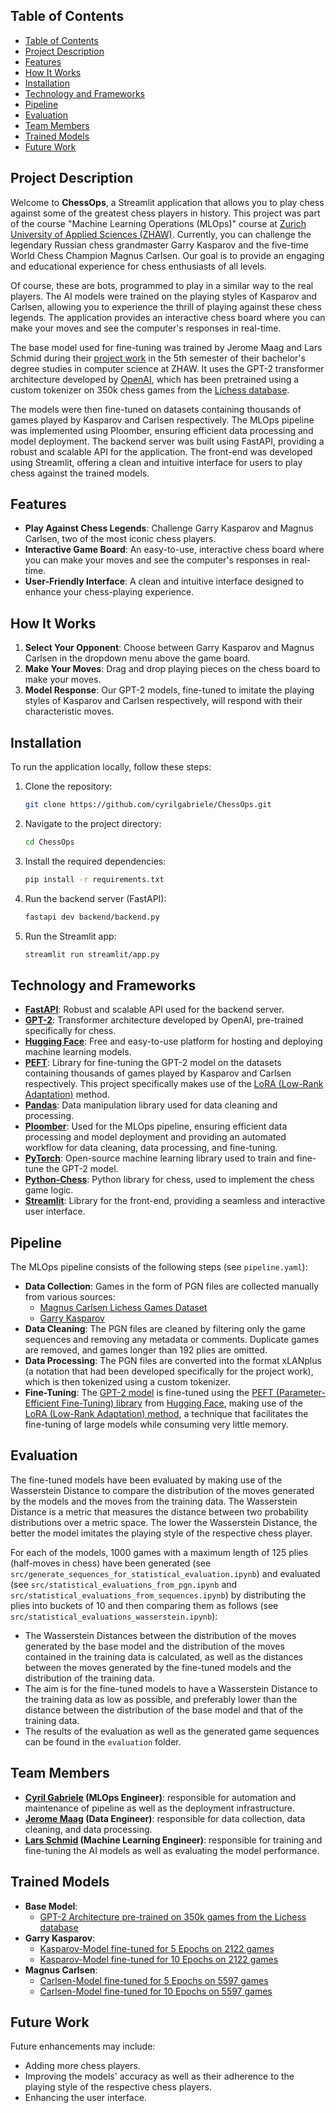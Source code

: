 ## Table of Contents

- [Table of Contents](#table-of-contents)
- [Project Description](#project-description)
- [Features](#features)
- [How It Works](#how-it-works)
- [Installation](#installation)
- [Technology and Frameworks](#technology-and-frameworks)
- [Pipeline](#pipeline)
- [Evaluation](#evaluation)
- [Team Members](#team-members)
- [Trained Models](#trained-models)
- [Future Work](#future-work)

## Project Description

Welcome to **ChessOps**, a Streamlit application that allows you to play chess against some of the greatest chess players in history. This project was part of the course "Machine Learning Operations (MLOps)" course at [Zurich University of Applied Sciences (ZHAW)](https://www.zhaw.ch/). Currently, you can challenge the legendary Russian chess grandmaster Garry Kasparov and the five-time World Chess Champion Magnus Carlsen. Our goal is to provide an engaging and educational experience for chess enthusiasts of all levels.

Of course, these are bots, programmed to play in a similar way to the real players. The AI models were trained on the playing styles of Kasparov and Carlsen, allowing you to experience the thrill of playing against these chess legends. The application provides an interactive chess board where you can make your moves and see the computer's responses in real-time.

The base model used for fine-tuning was trained by Jerome Maag and Lars Schmid during their [project work](https://github.zhaw.ch/schmila7/leon-llm) in the 5th semester of their bachelor's degree studies in computer science at ZHAW. It uses the GPT-2 transformer architecture developed by [OpenAI](https://openai.com/), which has been pretrained using a custom tokenizer on 350k chess games from the [Lichess database](https://database.lichess.org/).

The models were then fine-tuned on datasets containing thousands of games played by Kasparov and Carlsen respectively. The MLOps pipeline was implemented using Ploomber, ensuring efficient data processing and model deployment. The backend server was built using FastAPI, providing a robust and scalable API for the application. The front-end was developed using Streamlit, offering a clean and intuitive interface for users to play chess against the trained models.

## Features

- **Play Against Chess Legends**: Challenge Garry Kasparov and Magnus Carlsen, two of the most iconic chess players.
- **Interactive Game Board**: An easy-to-use, interactive chess board where you can make your moves and see the computer's responses in real-time.
- **User-Friendly Interface**: A clean and intuitive interface designed to enhance your chess-playing experience.

## How It Works

1. **Select Your Opponent**: Choose between Garry Kasparov and Magnus Carlsen in the dropdown menu above the game board.
2. **Make Your Moves**: Drag and drop playing pieces on the chess board to make your moves.
3. **Model Response**: Our GPT-2 models, fine-tuned to imitate the playing styles of Kasparov and Carlsen respectively, will respond with their characteristic moves.

## Installation

To run the application locally, follow these steps:

1. Clone the repository:
   ```sh
   git clone https://github.com/cyrilgabriele/ChessOps.git
   ```
2. Navigate to the project directory:
   ```sh
   cd ChessOps
   ```
3. Install the required dependencies:
   ```sh
   pip install -r requirements.txt
   ```
4. Run the backend server (FastAPI):
   ```sh
   fastapi dev backend/backend.py
   ```
5. Run the Streamlit app:
   ```sh
   streamlit run streamlit/app.py
   ```

## Technology and Frameworks

- **[FastAPI](https://fastapi.tiangolo.com/)**: Robust and scalable API used for the backend server.
- **[GPT-2](https://huggingface.co/docs/transformers/en/model_doc/gpt2)**: Transformer architecture developed by OpenAI, pre-trained specifically for chess.
- **[Hugging Face](https://huggingface.co/)**: Free and easy-to-use platform for hosting and deploying machine learning models.
- **[PEFT](https://huggingface.co/docs/peft/index)**: Library for fine-tuning the GPT-2 model on the datasets containing thousands of games played by Kasparov and Carlsen respectively. This project specifically makes use of the [LoRA (Low-Rank Adaptation)](https://arxiv.org/abs/2106.09685) method.
- **[Pandas](https://pandas.pydata.org/)**: Data manipulation library used for data cleaning and processing.
- **[Ploomber](https://ploomber.io/)**: Used for the MLOps pipeline, ensuring efficient data processing and model deployment and providing an automated workflow for data cleaning, data processing, and fine-tuning.
- **[PyTorch](https://pytorch.org/)**: Open-source machine learning library used to train and fine-tune the GPT-2 model.
- **[Python-Chess](https://pypi.org/project/python-chess/)**: Python library for chess, used to implement the chess game logic.
- **[Streamlit](https://streamlit.io/)**: Library for the front-end, providing a seamless and interactive user interface.

## Pipeline

The MLOps pipeline consists of the following steps (see `pipeline.yaml`):

- **Data Collection**: Games in the form of PGN files are collected manually from various sources:
  - [Magnus Carlsen Lichess Games Dataset](https://www.kaggle.com/datasets/zq1200/magnus-carlsen-lichess-games-dataset)
  - [Garry Kasparov](https://www.pgnmentor.com/players/Kasparov.zip)
- **Data Cleaning**: The PGN files are cleaned by filtering only the game sequences and removing any metadata or comments. Duplicate games are removed, and games longer than 192 plies are omitted.
- **Data Processing**: The PGN files are converted into the format xLANplus (a notation that had been developed specifically for the project work), which is then tokenized using a custom tokenizer.
- **Fine-Tuning**: The [GPT-2 model](https://github.com/openai/gpt-2) is fine-tuned using the [PEFT (Parameter-Efficient Fine-Tuning) library](https://huggingface.co/docs/peft/index) from [Hugging Face](https://huggingface.co/docs/peft/main/en/conceptual_guides/lora), making use of the [LoRA (Low-Rank Adaptation) method](https://arxiv.org/abs/2106.09685), a technique that facilitates the fine-tuning of large models while consuming very little memory.

## Evaluation

The fine-tuned models have been evaluated by making use of the Wasserstein Distance to compare the distribution of the moves generated by the models and the moves from the training data. The Wasserstein Distance is a metric that measures the distance between two probability distributions over a metric space. The lower the Wasserstein Distance, the better the model imitates the playing style of the respective chess player.

For each of the models, 1000 games with a maximum length of 125 plies (half-moves in chess) have been generated (see `src/generate_sequences_for_statistical_evaluation.ipynb`) and evaluated (see `src/statistical_evaluations_from_pgn.ipynb` and `src/statistical_evaluations_from_sequences.ipynb`) by distributing the plies into buckets of 10 and then comparing them as follows (see `src/statistical_evaluations_wasserstein.ipynb`):

- The Wasserstein Distances between the distribution of the moves generated by the base model and the distribution of the moves contained in the training data is calculated, as well as the distances between the moves generated by the fine-tuned models and the distribution of the training data.
- The aim is for the fine-tuned models to have a Wasserstein Distance to the training data as low as possible, and preferably lower than the distance between the distribution of the base model and that of the training data.
- The results of the evaluation as well as the generated game sequences can be found in the `evaluation` folder.

## Team Members

- **[Cyril Gabriele](https://github.com/cyrilgabriele) (MLOps Engineer)**: responsible for automation and maintenance of pipeline as well as the deployment infrastructure.
- **[Jerome Maag](https://github.com/JeromeMaag) (Data Engineer)**: responsible for data collection, data cleaning, and data processing.
- **[Lars Schmid](https://github.com/larscarl) (Machine Learning Engineer)**: responsible for training and fine-tuning the AI models as well as evaluating the model performance.

## Trained Models

- **Base Model**:
  - [GPT-2 Architecture pre-trained on 350k games from the Lichess database](https://huggingface.co/Leon-LLM/Leon-Chess-350k-BOS)
- **Garry Kasparov**:
  - [Kasparov-Model fine-tuned for 5 Epochs on 2122 games](https://huggingface.co/larscarl/Leon-Chess-350k-Plus_LoRA_kasparov_5E_0.0001LR)
  - [Kasparov-Model fine-tuned for 10 Epochs on 2122 games](https://huggingface.co/larscarl/Leon-Chess-350k-Plus_LoRA_kasparov_10E_0.0001LR)
- **Magnus Carlsen**:
  - [Carlsen-Model fine-tuned for 5 Epochs on 5597 games](https://huggingface.co/larscarl/Leon-Chess-350k-Plus_LoRA_carlsen_5E_0.0001LR)
  - [Carlsen-Model fine-tuned for 10 Epochs on 5597 games](https://huggingface.co/larscarl/Leon-Chess-350k-Plus_LoRA_carlsen_10E_0.0001LR)

## Future Work

Future enhancements may include:

- Adding more chess players.
- Improving the models' accuracy as well as their adherence to the playing style of the respective chess players.
- Enhancing the user interface.
